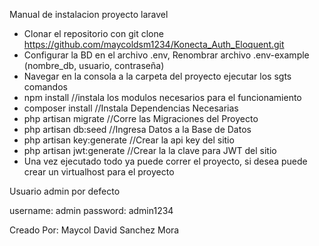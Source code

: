 Manual de instalacion proyecto laravel

   - Clonar el repositorio con git clone https://github.com/maycoldsm1234/Konecta_Auth_Eloquent.git
   - Configurar la BD en el archivo .env, Renombrar archivo .env-example (nombre_db, usuario, contraseña)
   - Navegar en la consola a la carpeta del proyecto ejecutar los sgts comandos 
   - npm install //instala los modulos necesarios para el funcionamiento 
   - composer install //Instala Dependencias Necesarias 
   - php artisan migrate //Corre las Migraciones del Proyecto 
   - php artisan db:seed //Ingresa Datos a la Base de Datos 
   - php artisan key:generate //Crear la api key del sitio
   - php artisan jwt:generate //Crear la la clave para JWT del sitio
   - Una vez ejecutado todo ya puede correr el proyecto, si desea puede crear un virtualhost para el proyecto

Usuario admin por defecto

username: admin password: admin1234

Creado Por: Maycol David Sanchez Mora
